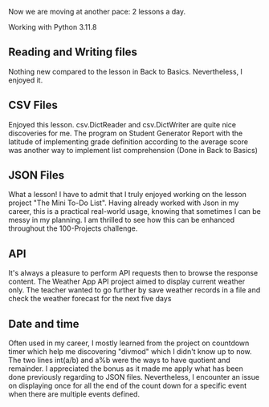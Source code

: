 Now we are moving at another pace: 2 lessons a day.

Working with Python 3.11.8

## Reading and Writing files
Nothing new compared to the lesson in Back to Basics. Nevertheless, I enjoyed it.

## CSV Files
Enjoyed this lesson. csv.DictReader and csv.DictWriter are quite nice discoveries for me.
The program on Student Generator Report with the latitude of implementing grade definition according to the average score was another way to implement list comprehension (Done in Back to Basics)

## JSON Files
What a lesson! I have to admit that I truly enjoyed working on the lesson project "The Mini To-Do List". Having already worked with Json in my career, this is a practical real-world usage, knowing that sometimes I can be messy in my planning. I am thrilled to see how this can be enhanced throughout the 100-Projects challenge.

## API
It's always a pleasure to perform API requests then to browse the response content. The Weather App API project aimed to display current weather only. The teacher wanted to go further by save weather records in a file and check the weather forecast for the next five days

## Date and time
Often used in my career, I mostly learned from the project on countdown timer which help me discovering "divmod" which I didn't know up to now. The two lines int(a/b) and a%b were the ways to have quotient and remainder. I appreciated the bonus as it made me apply what has been done previously regarding to JSON files. Nevertheless, I encounter an issue on displaying once for all the end of the count down for a specific event when there are multiple events defined.